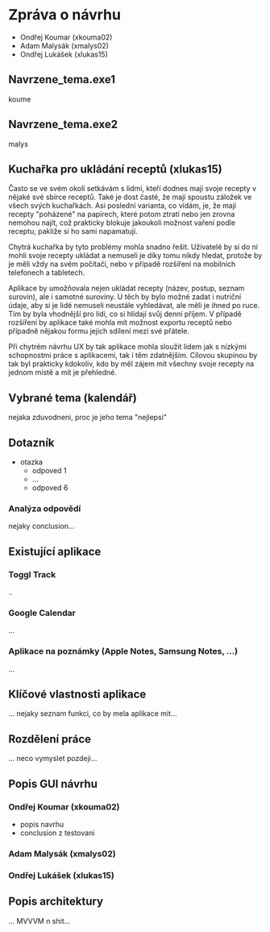 # Zpráva o návrhu

- Ondřej Koumar (xkouma02)
- Adam Malysák (xmalys02)
- Ondřej Lukášek (xlukas15)

## Navrzene_tema.exe1

koume

## Navrzene_tema.exe2

malys

## Kuchařka pro ukládání receptů (xlukas15)

Často se ve svém okolí setkávám s lidmi, kteří dodnes mají svoje recepty v nějaké své sbírce receptů.
Také je dost časté, že mají spoustu záložek ve všech svých kuchařkách.
Asi poslední varianta, co vídám, je, že mají recepty "poházené" na papírech, které potom ztratí nebo jen zrovna nemohou najít,
což prakticky blokuje jakoukoli možnost vaření podle receptu, pakliže si ho sami napamatují.

Chytrá kuchařka by tyto problémy mohla snadno řešit.
Uživatelé by si do ní mohli svoje recepty ukládat a nemuseli je díky tomu nikdy hledat, protože by je měli vždy na svém počítači,
nebo v případě rozšíření na mobilních telefonech a tabletech.

Aplikace by umožňovala nejen ukládat recepty (název, postup, seznam surovin), ale i samotné suroviny. U těch by bylo možné zadat i nutriční údaje,
aby si je lidé nemuseli neustále vyhledávat, ale měli je ihned po ruce. Tím by byla vhodnější pro lidi, co si hlídají svůj denní příjem.
V případě rozšíření by aplikace také mohla mít možnost exportu receptů nebo případně nějakou formu jejich sdílení mezi své přátele.

Při chytrém návrhu UX by tak aplikace mohla sloužit lidem jak s nízkými schopnostmi práce s aplikacemi, tak i těm zdatnějším.
Cílovou skupinou by tak byl prakticky kdokoliv, kdo by měl zájem mít všechny svoje recepty na jednom místě a mít je přehledné.

## Vybrané tema (kalendář)

nejaka zduvodneni, proc je jeho tema "nejlepsi"

## Dotazník

- otazka
  - odpoved 1
  - ...
  - odpoved 6

### Analýza odpovědí

nejaky conclusion...

## Existující aplikace

### Toggl Track

..

### Google Calendar

...

### Aplikace na poznámky (Apple Notes, Samsung Notes, ...)

...

## Klíčové vlastnosti aplikace

... nejaky seznam funkci, co by mela aplikace mit...

## Rozdělení práce

... neco vymyslet pozdeji...

## Popis GUI návrhu

### Ondřej Koumar (xkouma02)

- popis navrhu
- conclusion z testovani

### Adam Malysák (xmalys02)

### Ondřej Lukášek (xlukas15)

## Popis architektury

... MVVVM n shit...
